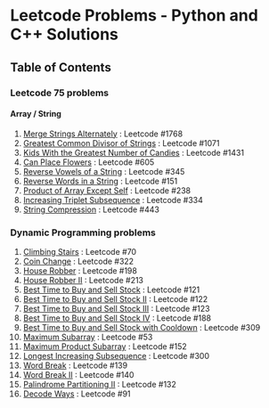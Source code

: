 # Leetcode Problems - Python and C++ Solutions

## Table of Contents

### Leetcode 75 problems

#### Array / String

1. [Merge Strings Alternately](/LC_problems/1768/) : Leetcode #1768
2. [Greatest Common Divisor of Strings](#greatest-common-divisor-of-strings) : Leetcode #1071
3. [Kids With the Greatest Number of Candies](#kids-with-the-greatest-number-of-candies) : Leetcode #1431
4. [Can Place Flowers](#can-place-flowers) : Leetcode #605
5. [Reverse Vowels of a String](#reverse-vowels-of-a-string) : Leetcode #345
6. [Reverse Words in a String](#reverse-words-in-a-string) : Leetcode #151
7. [Product of Array Except Self](#product-of-array-except-self) : Leetcode #238
8. [Increasing Triplet Subsequence](#increasing-triplet-subsequence) : Leetcode #334
9. [String Compression](#string-compression) : Leetcode #443


### Dynamic Programming problems
1. [Climbing Stairs](#climbing-stairs) : Leetcode #70
2. [Coin Change](#coin-change) : Leetcode #322
3. [House Robber](#house-robber) : Leetcode #198
4. [House Robber II](#house-robber-ii) : Leetcode #213
5. [Best Time to Buy and Sell Stock](#best-time-to-buy-and-sell-stock) : Leetcode #121
6. [Best Time to Buy and Sell Stock II](#best-time-to-buy-and-sell-stock-ii) : Leetcode #122
7. [Best Time to Buy and Sell Stock III](#best-time-to-buy-and-sell-stock-iii) : Leetcode #123
8. [Best Time to Buy and Sell Stock IV](#best-time-to-buy-and-sell-stock-iv) : Leetcode #188
9. [Best Time to Buy and Sell Stock with Cooldown](#best-time-to-buy-and-sell-stock-with-cooldown) : Leetcode #309
10. [Maximum Subarray](#maximum-subarray) : Leetcode #53
11. [Maximum Product Subarray](#maximum-product-subarray) : Leetcode #152
12. [Longest Increasing Subsequence](#longest-increasing-subsequence) : Leetcode #300
13. [Word Break](#word-break) : Leetcode #139
14. [Word Break II](#word-break-ii) : Leetcode #140
15. [Palindrome Partitioning II](#palindrome-partitioning-ii) : Leetcode #132
16. [Decode Ways](#decode-ways) : Leetcode #91

